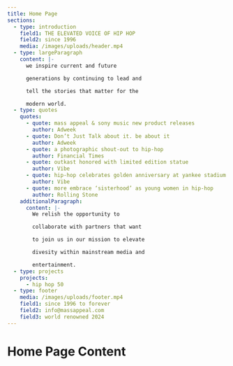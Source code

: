 ```yaml
---
title: Home Page
sections:
  - type: introduction
    field1: THE ELEVATED VOICE OF HIP HOP
    field2: since 1996
    media: /images/uploads/header.mp4
  - type: largeParagraph
    content: |-
      we inspire current and future

      generations by continuing to lead and

      tell the stories that matter for the

      modern world.
  - type: quotes
    quotes:
      - quote: mass appeal & sony music new product releases
        author: Adweek
      - quote: Don’t Just Talk about it. be about it
        author: Adweek
      - quote: a photographic shout-out to hip-hop
        author: Financial Times
      - quote: outkast honored with limited edition statue
        author: Vibe
      - quote: hip-hop celebrates golden anniversary at yankee stadium
        author: Vibe
      - quote: more embrace ‘sisterhood’ as young women in hip-hop
        author: Rolling Stone
    additionalParagraph:
      content: |-
        We relish the opportunity to

        collaborate with partners that want

        to join us in our mission to elevate

        divesity within mainstream media and

        entertainment.
  - type: projects
    projects:
      - hip hop 50
  - type: footer
    media: /images/uploads/footer.mp4
    field1: since 1996 to forever
    field2: info@massappeal.com
    field3: world renowned 2024
---
```


# Home Page Content
